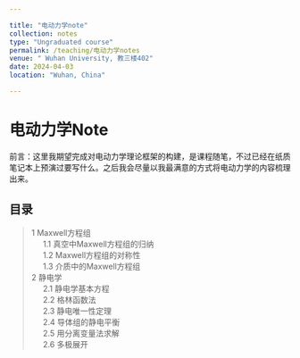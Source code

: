 ```yaml
---

title: "电动力学note"
collection: notes
type: "Ungraduated course"
permalink: /teaching/电动力学notes
venue: " Wuhan University, 教三楼402"
date: 2024-04-03
location: "Wuhan, China"

---
```




# 电动力学Note

前言：这里我期望完成对电动力学理论框架的构建，是课程随笔，不过已经在纸质笔记本上预演过要写什么。之后我会尽量以我最满意的方式将电动力学的内容梳理出来。

## 目录
> 1 Maxwell方程组<br> $\quad$ 1.1 真空中Maxwell方程组的归纳<br> $\quad$ 1.2 Maxwell方程组的对称性<br> $\quad$ 1.3 介质中的Maxwell方程组 <br>2 静电学 <br> $\quad$ 2.1 静电学基本方程 <br> $\quad$ 2.2 格林函数法 <br> $\quad$ 2.3 静电唯一性定理<br> $\quad$ 2.4 导体组的静电平衡 <br> $\quad$ 2.5 用分离变量法求解 <br> $\quad$ 2.6 多极展开



